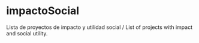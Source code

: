 # impactoSocial
Lista de proyectos de impacto y utilidad social / List of projects with impact and social utility.
